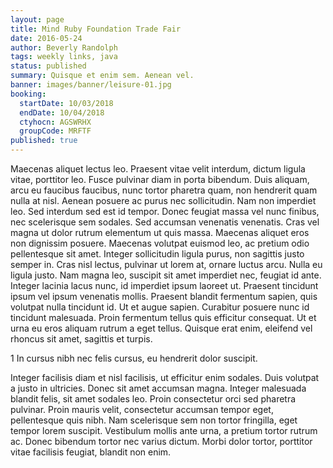 ```yaml
---
layout: page
title: Mind Ruby Foundation Trade Fair
date: 2016-05-24
author: Beverly Randolph
tags: weekly links, java
status: published
summary: Quisque et enim sem. Aenean vel.
banner: images/banner/leisure-01.jpg
booking:
  startDate: 10/03/2018
  endDate: 10/04/2018
  ctyhocn: AGSWRHX
  groupCode: MRFTF
published: true
---
```

Maecenas aliquet lectus leo. Praesent vitae velit interdum, dictum ligula vitae, porttitor leo. Fusce pulvinar diam in porta bibendum. Duis aliquam, arcu eu faucibus faucibus, nunc tortor pharetra quam, non hendrerit quam nulla at nisl. Aenean posuere ac purus nec sollicitudin. Nam non imperdiet leo. Sed interdum sed est id tempor. Donec feugiat massa vel nunc finibus, nec scelerisque sem sodales. Sed accumsan venenatis venenatis. Cras vel magna ut dolor rutrum elementum ut quis massa.
Maecenas aliquet eros non dignissim posuere. Maecenas volutpat euismod leo, ac pretium odio pellentesque sit amet. Integer sollicitudin ligula purus, non sagittis justo semper in. Cras nisl lectus, pulvinar ut lorem at, ornare luctus arcu. Nulla eu ligula justo. Nam magna leo, suscipit sit amet imperdiet nec, feugiat id ante. Integer lacinia lacus nunc, id imperdiet ipsum laoreet ut. Praesent tincidunt ipsum vel ipsum venenatis mollis. Praesent blandit fermentum sapien, quis volutpat nulla tincidunt id. Ut et augue sapien. Curabitur posuere nunc id tincidunt malesuada. Proin fermentum tellus quis efficitur consequat. Ut et urna eu eros aliquam rutrum a eget tellus. Quisque erat enim, eleifend vel rhoncus sit amet, sagittis et turpis.

1 In cursus nibh nec felis cursus, eu hendrerit dolor suscipit.

Integer facilisis diam et nisl facilisis, ut efficitur enim sodales. Duis volutpat a justo in ultricies. Donec sit amet accumsan magna. Integer malesuada blandit felis, sit amet sodales leo. Proin consectetur orci sed pharetra pulvinar. Proin mauris velit, consectetur accumsan tempor eget, pellentesque quis nibh. Nam scelerisque sem non tortor fringilla, eget tempor lorem suscipit. Vestibulum mollis ante urna, a pretium tortor rutrum ac. Donec bibendum tortor nec varius dictum. Morbi dolor tortor, porttitor vitae facilisis feugiat, blandit non enim.
